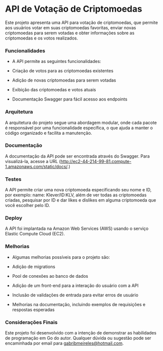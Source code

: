 # API de Votação de Criptomoedas

Este projeto apresenta uma API para votação de criptomoedas, que permite aos usuários votar em suas criptomoedas favoritas, enviar novas criptomoedas para serem votadas e obter informações sobre as criptomoedas e os votos realizados.

### Funcionalidades

* A API permite as seguintes funcionalidades:

* Criação de votos para as criptomoedas existentes

* Adição de novas criptomoedas para serem votadas

* Exibição das criptomoedas e votos atuais

* Documentação Swagger para fácil acesso aos endpoints

### Arquitetura

A arquitetura do projeto segue uma abordagem modular, onde cada pacote é responsável por uma funcionalidade específica, o que ajuda a manter o código organizado e facilita a manutenção.

### Documentação

A documentação da API pode ser encontrada através do Swagger. Para visualizá-la, acesse a URL (http://ec2-44-214-99-81.compute-1.amazonaws.com/static/docs/.)

### Testes

A API permite criar uma nova criptomoeda especificando seu nome e ID, por exemplo: name: Klever/ID:KLV, além de ver todas as criptomoedas criadas, pesquisar por ID e dar likes e dislikes em alguma criptomoeda que você escolher pelo ID.

### Deploy

A API foi implantada na Amazon Web Services (AWS) usando o serviço Elastic Compute Cloud (EC2).

### Melhorias

* Algumas melhorias possíveis para o projeto são:

* Adição de migrations

* Pool de conexões ao banco de dados

* Adição de um front-end para a interação do usuário com a API

* Inclusão de validações de entrada para evitar erros de usuário

* Melhorias na documentação, incluindo exemplos de requisições e respostas esperadas

### Considerações Finais

Este projeto foi desenvolvido com a intenção de demonstrar as habilidades de programação em Go do autor. Qualquer dúvida ou sugestão pode ser encaminhada por email para gabribmeireles@hotmail.com.
